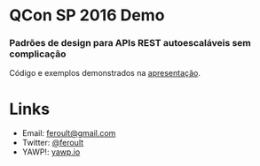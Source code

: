 # QCon SP 2016 Demo

### Padrões de design para APIs REST autoescaláveis sem complicação

Código e exemplos demonstrados na [apresentação](http://qconsp.com/presentation/padroes-de-design-para-apis-rest-autoescalaveis-sem-complicacao).

# Links

* Email: [feroult@gmail.com](mailto:feroult@gmail.com)
* Twitter: [@feroult](http://twitter.com/feroult)
* YAWP!: [yawp.io](http://yawp.io)
